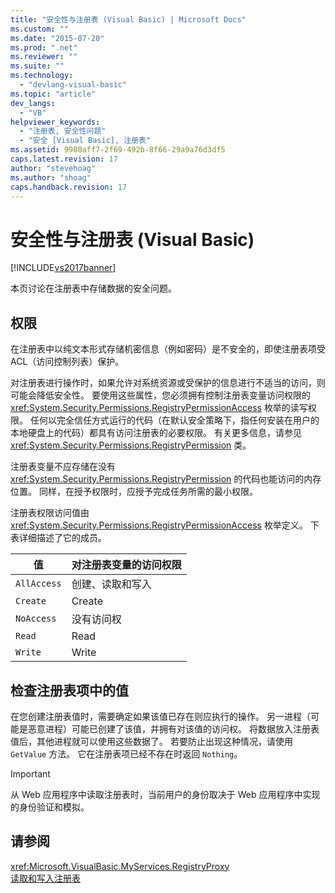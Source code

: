```yaml
---
title: "安全性与注册表 (Visual Basic) | Microsoft Docs"
ms.custom: ""
ms.date: "2015-07-20"
ms.prod: ".net"
ms.reviewer: ""
ms.suite: ""
ms.technology: 
  - "devlang-visual-basic"
ms.topic: "article"
dev_langs: 
  - "VB"
helpviewer_keywords: 
  - "注册表, 安全性问题"
  - "安全 [Visual Basic], 注册表"
ms.assetid: 9980aff7-2f69-492b-8f66-29a9a76d3df5
caps.latest.revision: 17
author: "stevehoag"
ms.author: "shoag"
caps.handback.revision: 17
---
```

# 安全性与注册表 (Visual Basic)
[!INCLUDE[vs2017banner](../../../../visual-basic/includes/vs2017banner.md)]

本页讨论在注册表中存储数据的安全问题。  
  
## 权限  
 在注册表中以纯文本形式存储机密信息（例如密码）是不安全的，即使注册表项受 ACL（访问控制列表）保护。  
  
 对注册表进行操作时，如果允许对系统资源或受保护的信息进行不适当的访问，则可能会降低安全性。  要使用这些属性，您必须拥有控制注册表变量访问权限的 <xref:System.Security.Permissions.RegistryPermissionAccess> 枚举的读写权限。  任何以完全信任方式运行的代码（在默认安全策略下，指任何安装在用户的本地硬盘上的代码）都具有访问注册表的必要权限。  有关更多信息，请参见 <xref:System.Security.Permissions.RegistryPermission> 类。  
  
 注册表变量不应存储在没有 <xref:System.Security.Permissions.RegistryPermission> 的代码也能访问的内存位置。  同样，在授予权限时，应授予完成任务所需的最小权限。  
  
 注册表权限访问值由 <xref:System.Security.Permissions.RegistryPermissionAccess> 枚举定义。  下表详细描述了它的成员。  
  
|值|对注册表变量的访问权限|  
|-------|-----------------|  
|`AllAccess`|创建、读取和写入|  
|`Create`|Create|  
|`NoAccess`|没有访问权|  
|`Read`|Read|  
|`Write`|Write|  
  
## 检查注册表项中的值  
 在您创建注册表值时，需要确定如果该值已存在则应执行的操作。  另一进程（可能是恶意进程）可能已创建了该值，并拥有对该值的访问权。  将数据放入注册表值后，其他进程就可以使用这些数据了。  若要防止出现这种情况，请使用 `GetValue` 方法。  它在注册表项已经不存在时返回 `Nothing`。  
  
> [!IMPORTANT]
>  从 Web 应用程序中读取注册表时，当前用户的身份取决于 Web 应用程序中实现的身份验证和模拟。  
  
## 请参阅  
 <xref:Microsoft.VisualBasic.MyServices.RegistryProxy>   
 [读取和写入注册表](../../../../visual-basic/developing-apps/programming/computer-resources/reading-from-and-writing-to-the-registry.md)